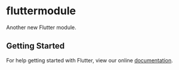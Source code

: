 # fluttermodule

Another new Flutter module.

## Getting Started

For help getting started with Flutter, view our online
[documentation](https://flutter.dev/).
